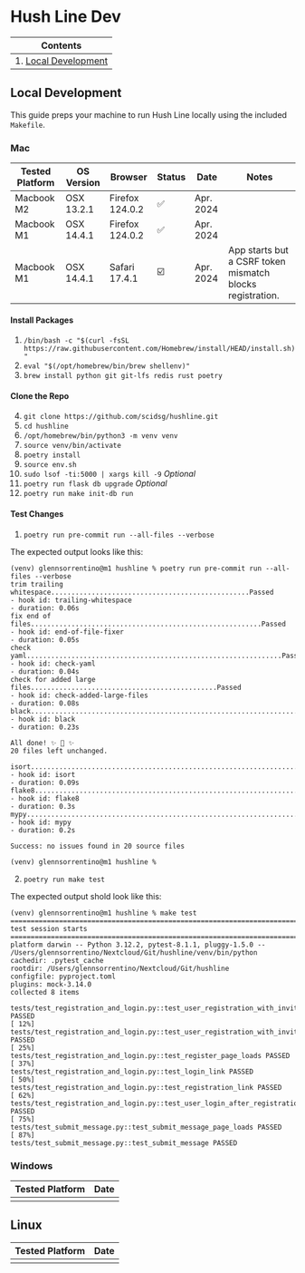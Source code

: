 # Hush Line Dev

| Contents |
|-|
| 1. [Local Development](#local-development) |

## Local Development

This guide preps your machine to run Hush Line locally using the included `Makefile`.

### Mac

| Tested Platform | OS Version | Browser | Status | Date | Notes |
|-|-|-|-|-|-|
| Macbook M2 | OSX 13.2.1 | Firefox 124.0.2 | ✅ | Apr. 2024 | |
| Macbook M1 | OSX 14.4.1 | Firefox 124.0.2 | ✅ | Apr. 2024 | |
| Macbook M1 | OSX 14.4.1 | Safari 17.4.1 | ☑️ | Apr. 2024 | App starts but a CSRF token mismatch blocks registration. |

#### Install Packages
1. `/bin/bash -c "$(curl -fsSL https://raw.githubusercontent.com/Homebrew/install/HEAD/install.sh)"`
2. `eval "$(/opt/homebrew/bin/brew shellenv)"`
3. `brew install python git git-lfs redis rust poetry`

#### Clone the Repo
4. `git clone https://github.com/scidsg/hushline.git`
5. `cd hushline`
6. `/opt/homebrew/bin/python3 -m venv venv`
7. `source venv/bin/activate`
8. `poetry install`
9. `source env.sh`
10. `sudo lsof -ti:5000 | xargs kill -9` _Optional_
11. `poetry run flask db upgrade` _Optional_
12. `poetry run make init-db run`

#### Test Changes

1. `poetry run pre-commit run --all-files --verbose`

The expected output looks like this:

```
(venv) glennsorrentino@m1 hushline % poetry run pre-commit run --all-files --verbose
trim trailing whitespace.................................................Passed
- hook id: trailing-whitespace
- duration: 0.06s
fix end of files.........................................................Passed
- hook id: end-of-file-fixer
- duration: 0.05s
check yaml...............................................................Passed
- hook id: check-yaml
- duration: 0.04s
check for added large files..............................................Passed
- hook id: check-added-large-files
- duration: 0.08s
black....................................................................Passed
- hook id: black
- duration: 0.23s

All done! ✨ 🍰 ✨
20 files left unchanged.

isort....................................................................Passed
- hook id: isort
- duration: 0.09s
flake8...................................................................Passed
- hook id: flake8
- duration: 0.3s
mypy.....................................................................Passed
- hook id: mypy
- duration: 0.2s

Success: no issues found in 20 source files

(venv) glennsorrentino@m1 hushline %
```
2. `poetry run make test`

The expected output shold look like this:

```
(venv) glennsorrentino@m1 hushline % make test
================================================================================ test session starts ================================================================================
platform darwin -- Python 3.12.2, pytest-8.1.1, pluggy-1.5.0 -- /Users/glennsorrentino/Nextcloud/Git/hushline/venv/bin/python
cachedir: .pytest_cache
rootdir: /Users/glennsorrentino/Nextcloud/Git/hushline
configfile: pyproject.toml
plugins: mock-3.14.0
collected 8 items

tests/test_registration_and_login.py::test_user_registration_with_invite_code_disabled PASSED                                                                                 [ 12%]
tests/test_registration_and_login.py::test_user_registration_with_invite_code_enabled PASSED                                                                                  [ 25%]
tests/test_registration_and_login.py::test_register_page_loads PASSED                                                                                                         [ 37%]
tests/test_registration_and_login.py::test_login_link PASSED                                                                                                                  [ 50%]
tests/test_registration_and_login.py::test_registration_link PASSED                                                                                                           [ 62%]
tests/test_registration_and_login.py::test_user_login_after_registration PASSED                                                                                               [ 75%]
tests/test_submit_message.py::test_submit_message_page_loads PASSED                                                                                                           [ 87%]
tests/test_submit_message.py::test_submit_message PASSED
```

### Windows

| Tested Platform | Date |
|-|-|
|  |  |

## Linux

| Tested Platform | Date |
|-|-|
|  |  |
